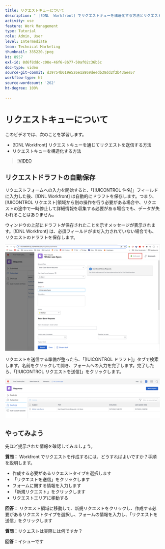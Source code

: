 ```yaml
---
title: リクエストキューについて
description: ' [!DNL  Workfront] でリクエストキューを構造化する方法とリクエストを送信する方法について説明します。'
activity: use
feature: Work Management
type: Tutorial
role: Admin, User
level: Intermediate
team: Technical Marketing
thumbnail: 335220.jpeg
kt: 8957
exl-id: 8d6f8ddc-c08e-46f6-8b77-50af02c36b5c
doc-type: video
source-git-commit: d39754b619e526e1a869deedb38dd2f2b43aee57
workflow-type: ht
source-wordcount: '262'
ht-degree: 100%

---
```


# リクエストキューについて

このビデオでは、次のことを学習します。

* [!DNL  Workfront] リクエストキューを通じてリクエストを送信する方法
* リクエストキューを構造化する方法

>[!VIDEO](https://video.tv.adobe.com/v/335220/?quality=12)

## リクエストドラフトの自動保存

リクエストフォームへの入力を開始すると、「[!UICONTROL 件名]」フィールドに入力した後、[!DNL Workfront] は自動的にドラフトを保存します。つまり、[!UICONTROL リクエスト]領域から別の操作を行う必要がある場合や、リクエストの途中で一時停止して詳細情報を収集する必要がある場合でも、データが失われることはありません。

ウィンドウの上部にドラフトが保存されたことを示すメッセージが表示されます。[!DNL Workfront] は、必須フィールドがまだ入力されていない場合でも、リクエストのドラフトを保存します。

![リクエストドラフトの作成の画像](assets/queue-mgt-make-a-request-draft-1.png)

リクエストを送信する準備が整ったら、「[!UICONTROL ドラフト]」タブで検索します。名前をクリックして開き、フォームへの入力を完了します。完了したら、「[!UICONTROL リクエストを送信]」をクリックします。

![リクエストドラフトの呼び出しの画像](assets/queue-mgt-make-a-request-draft-2.png)

## やってみよう

先ほど提示された情報を確認してみましょう。

**質問：** Workfront でリクエストを作成するには、どうすればよいですか？手順を説明します。

* 作成する必要があるリクエストタイプを選択します
* 「リクエストを送信」をクリックします
* フォームに関する情報を入力します
* 「新規リクエスト」をクリックします
* リクエストエリアに移動する


**回答：** リクエスト領域に移動して、新規リクエストをクリックし、作成する必要があるリクエストタイプを選択し、フォームの情報を入力し、「リクエストを送信」をクリックします

**質問：**&#x200B;リクエストは実際には何ですか？

**回答：**&#x200B;イシューです

<!---
You can also access request drafts from the [!UICONTROL Select a Request Type] menu at the top of the window. Select an option from the [!UICONTROL Recent Drafts] section, or start a new request by picking a queue from the [!UICONTROL New Requests] section. Fill everything out like normal, then submit the request.

<!---
image
--->

<!---
Let's take a minute to review the information you were just presented.

How do you make a request in Workfront? List the steps in order.
Choose the request type you need to make
Click Submit request
Fill out the information on the form
Click "New Request"
Navigate to the request area

Answer: Navigate to the request area>Click New Request>Choose the request type you need to make>Fill out the information on the form>Click Submit request

A request is really an......

Answer: Issue
--->

